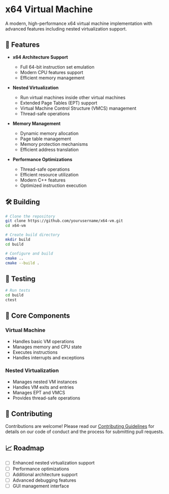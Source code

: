 # x64 Virtual Machine

A modern, high-performance x64 virtual machine implementation with advanced features including nested virtualization support.

## 🚀 Features

- **x64 Architecture Support**
  - Full 64-bit instruction set emulation
  - Modern CPU features support
  - Efficient memory management

- **Nested Virtualization**
  - Run virtual machines inside other virtual machines
  - Extended Page Tables (EPT) support
  - Virtual Machine Control Structure (VMCS) management
  - Thread-safe operations

- **Memory Management**
  - Dynamic memory allocation
  - Page table management
  - Memory protection mechanisms
  - Efficient address translation

- **Performance Optimizations**
  - Thread-safe operations
  - Efficient resource utilization
  - Modern C++ features
  - Optimized instruction execution

## 🛠️ Building

```bash
# Clone the repository
git clone https://github.com/yourusername/x64-vm.git
cd x64-vm

# Create build directory
mkdir build
cd build

# Configure and build
cmake ..
cmake --build .
```

## 🧪 Testing

```bash
# Run tests
cd build
ctest
```
## 🧩 Core Components

### Virtual Machine
- Handles basic VM operations
- Manages memory and CPU state
- Executes instructions
- Handles interrupts and exceptions

### Nested Virtualization
- Manages nested VM instances
- Handles VM exits and entries
- Manages EPT and VMCS
- Provides thread-safe operations

## 🤝 Contributing

Contributions are welcome! Please read our [Contributing Guidelines](CONTRIBUTING.md) for details on our code of conduct and the process for submitting pull requests.

## 📈 Roadmap

- [ ] Enhanced nested virtualization support
- [ ] Performance optimizations
- [ ] Additional architecture support
- [ ] Advanced debugging features
- [ ] GUI management interface
